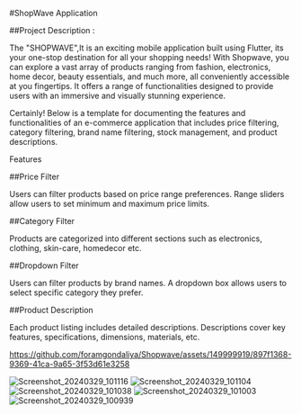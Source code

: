 #ShopWave Application

##Project Description :

The "SHOPWAVE",It is an exciting mobile application built using Flutter, 
its your one-stop destination for all your shopping needs! With Shopwave, 
you can explore a vast array of products ranging from fashion, electronics, home decor, 
beauty essentials, and much more, all conveniently accessible at you fingertips.
It offers a range of functionalities designed to provide users with an immersive and visually stunning experience.

Certainly! Below is a template for documenting the features and functionalities of an 
e-commerce application that includes price filtering, category filtering, brand name filtering, 
stock management, and product descriptions.

Features

##Price Filter

Users can filter products based on price range preferences.
Range sliders allow users to set minimum and maximum price limits.

##Category Filter

Products are categorized into different sections such as electronics, clothing, skin-care,
homedecor etc.

##Dropdown Filter

Users can filter products by brand names.
A dropdown box allows users to select specific category they prefer.

##Product Description

Each product listing includes detailed descriptions.
Descriptions cover key features, specifications, dimensions, materials, etc.



https://github.com/foramgondaliya/Shopwave/assets/149999919/897f1368-9369-41ca-9a65-3f53d61e3258

![Screenshot_20240329_101116](https://github.com/foramgondaliya/Shopwave/assets/149999919/09896893-120a-4f3f-89e9-a16650d19bcd)
![Screenshot_20240329_101104](https://github.com/foramgondaliya/Shopwave/assets/149999919/bc4d5824-1c58-4c3c-ae7e-e09588ccf14e)
![Screenshot_20240329_101038](https://github.com/foramgondaliya/Shopwave/assets/149999919/8406ed7f-363f-442b-b693-4f4613431f1d)
![Screenshot_20240329_101003](https://github.com/foramgondaliya/Shopwave/assets/149999919/bd20888f-0466-4fdf-bf91-2c3c5e25732f)
![Screenshot_20240329_100939](https://github.com/foramgondaliya/Shopwave/assets/149999919/dd5436a1-4b18-4f7e-a0d9-ea3f07a9e802)


